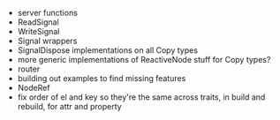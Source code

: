 - server functions
- ReadSignal
- WriteSignal
- Signal wrappers
- SignalDispose implementations on all Copy types
- more generic implementations of ReactiveNode stuff for Copy types?
- router
- building out examples to find missing features
- NodeRef
- fix order of el and key so they're the same across traits, in build and rebuild, for attr and property
